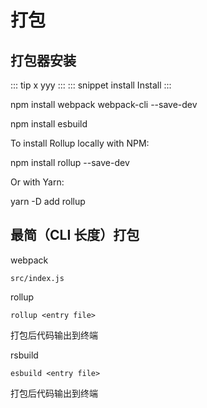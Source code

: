 # 打包

## 打包器安装

::: tip x
yyy
:::
::: snippet install
Install
:::

<!-- https://vitepress.vuejs.org/guide/differences-from-vuepress.html#site-config -->

npm install webpack webpack-cli --save-dev

npm install esbuild

To install Rollup locally with NPM:

npm install rollup --save-dev

Or with Yarn:

yarn -D add rollup

## 最简（CLI 长度）打包

webpack

```
src/index.js
```

rollup

```
rollup <entry file>
```

打包后代码输出到终端

rsbuild

```
esbuild <entry file>
```

打包后代码输出到终端
